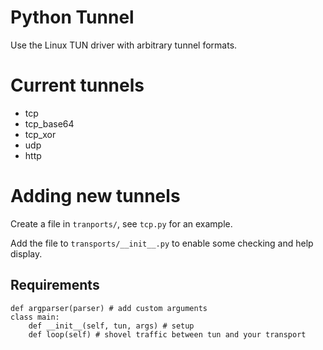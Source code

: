 # Python Tunnel
Use the Linux TUN driver with arbitrary tunnel formats.

# Current tunnels

 * tcp
 * tcp_base64
 * tcp_xor
 * udp
 * http

# Adding new tunnels

Create a file in `tranports/`, see `tcp.py` for an example.

Add the file to `transports/__init__.py` to enable some checking and help
display.

## Requirements

```
def argparser(parser) # add custom arguments
class main:
    def __init__(self, tun, args) # setup
    def loop(self) # shovel traffic between tun and your transport
```
